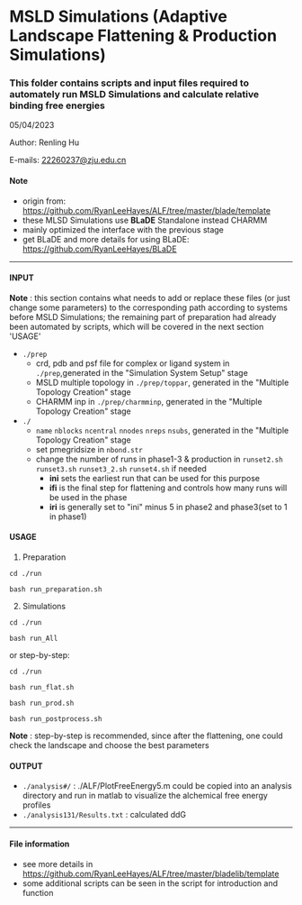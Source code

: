 # MSLD Simulations (Adaptive Landscape Flattening & Production Simulations)

### This folder contains scripts and input files required to automately run MSLD Simulations and calculate relative binding free energies

05/04/2023

Author: Renling Hu

E-mails: 22260237@zju.edu.cn

#### Note
 - origin from: https://github.com/RyanLeeHayes/ALF/tree/master/blade/template
 - these MLSD Simulations use **BLaDE** Standalone instead CHARMM
 - mainly optimized the interface with the previous stage
 - get BLaDE and more details for using BLaDE: https://github.com/RyanLeeHayes/BLaDE

---
#### INPUT
**Note** : this section contains what needs to add or replace these files (or just change some parameters) to the corresponding path according to systems before MSLD Simulations; the remaining part of preparation had already been automated by scripts, which will be covered in the next section 'USAGE'
 - `./prep`
    - crd, pdb and psf file for complex or ligand system in `./prep`,generated in the "Simulation System Setup" stage
    - MSLD multiple topology in `./prep/toppar`, generated in the "Multiple Topology Creation" stage
    - CHARMM inp in `./prep/charmminp`, generated in the "Multiple Topology Creation" stage
 - `./`
    - `name` `nblocks` `ncentral` `nnodes` `nreps` `nsubs`, generated in the "Multiple Topology Creation" stage
    - set pmegridsize in `nbond.str`
    - change the number of runs in phase1-3 & production in `runset2.sh` `runset3.sh` `runset3_2.sh` `runset4.sh` if needed
       - **ini** sets the earliest run that can be used for this purpose
       - **ifi** is the final step for flattening and controls how many runs will be used in the phase
       - **iri** is generally set to "ini" minus 5 in phase2 and phase3(set to 1 in phase1)
 

#### USAGE
1. Preparation

`cd ./run`

`bash run_preparation.sh`

2. Simulations

`cd ./run`

`bash run_All`

or step-by-step:

`cd ./run`

`bash run_flat.sh`

`bash run_prod.sh`

`bash run_postprocess.sh`

**Note** : step-by-step is recommended, since after the flattening, one could check the landscape and choose the best parameters

#### OUTPUT
 - `./analysis#/` : ./ALF/PlotFreeEnergy5.m could be copied into an analysis directory and run in matlab to visualize the alchemical free energy profiles
 - `./analysis131/Results.txt` : calculated ddG

---
#### File information
 - see more details in https://github.com/RyanLeeHayes/ALF/tree/master/bladelib/template
 - some additional scripts can be seen in the script for introduction and function
